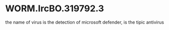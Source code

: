 # WORM.IrcBO.319792.3
the name of virus is the detection of microsoft defender, is the tipic antivirus
